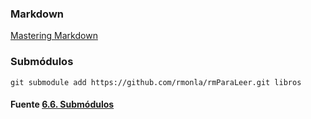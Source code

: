### Markdown
[Mastering Markdown](https://guides.github.com/features/mastering-markdown)

### Submódulos

	git submodule add https://github.com/rmonla/rmParaLeer.git libros


#### Fuente [6.6. Submódulos](https://uniwebsidad.com/libros/pro-git/capitulo-6/submodulos)

